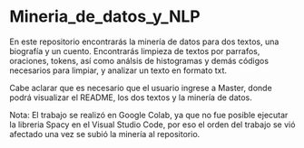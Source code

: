 # Mineria_de_datos_y_NLP
En este repositorio encontrarás la minería de datos para dos textos, una biografía y un cuento.
Encontrarás limpieza de textos por parrafos, oraciones, tokens, así como análsis de histogramas y demás códigos necesarios para limpiar, y analizar un texto en formato txt. 

Cabe aclarar que es necesario que el usuario ingrese a Master, donde podrá visualizar el README, los dos textos y la minería de datos. 

Nota: El trabajo se realizó en Google Colab, ya que no fue posible ejecutar la libreria Spacy en el Visual Studio Code, por eso el orden del trabajo se vió afectado una vez se subió la minería al repositorio. 
